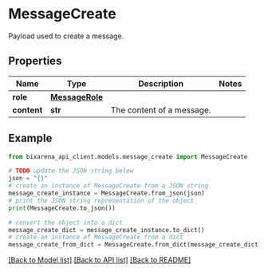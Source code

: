 # MessageCreate

Payload used to create a message.

## Properties

| Name        | Type                              | Description               | Notes |
| ----------- | --------------------------------- | ------------------------- | ----- |
| **role**    | [**MessageRole**](MessageRole.md) |                           |
| **content** | **str**                           | The content of a message. |

## Example

```python
from bixarena_api_client.models.message_create import MessageCreate

# TODO update the JSON string below
json = "{}"
# create an instance of MessageCreate from a JSON string
message_create_instance = MessageCreate.from_json(json)
# print the JSON string representation of the object
print(MessageCreate.to_json())

# convert the object into a dict
message_create_dict = message_create_instance.to_dict()
# create an instance of MessageCreate from a dict
message_create_from_dict = MessageCreate.from_dict(message_create_dict)
```

[[Back to Model list]](../README.md#documentation-for-models) [[Back to API list]](../README.md#documentation-for-api-endpoints) [[Back to README]](../README.md)
